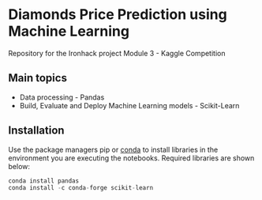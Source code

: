 # Diamonds Price Prediction using Machine Learning

Repository for the Ironhack project Module 3 - Kaggle Competition

## Main topics

- Data processing - Pandas
- Build, Evaluate and Deploy Machine Learning models - Scikit-Learn


## Installation

Use the package managers pip or [conda](https://docs.conda.io/projects/conda/en/latest/user-guide/install/) to install libraries in the environment you are executing the notebooks. Required libraries are shown below:

```python
conda install pandas
conda install -c conda-forge scikit-learn
```
